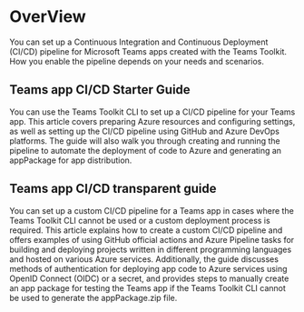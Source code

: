 # OverView

You can set up a Continuous Integration and Continuous Deployment (CI/CD) pipeline for Microsoft Teams apps created with the Teams Toolkit. How you enable the pipeline depends on your needs and scenarios. 

## Teams app CI/CD Starter Guide 
You can use the Teams Toolkit CLI to set up a CI/CD pipeline for your Teams app. This article covers preparing Azure resources and configuring settings, as well as setting up the CI/CD pipeline using GitHub and Azure DevOps platforms. The guide will also walk you through creating and running the pipeline to automate the deployment of code to Azure and generating an appPackage for app distribution.

## Teams app CI/CD transparent guide
You can set up a custom CI/CD pipeline for a Teams app in cases where the Teams Toolkit CLI cannot be used or a custom deployment process is required. This article explains how to create a custom CI/CD pipeline and offers examples of using GitHub official actions and Azure Pipeline tasks for building and deploying projects written in different programming languages and hosted on various Azure services. Additionally, the guide discusses methods of authentication for deploying app code to Azure services using OpenID Connect (OIDC) or a secret, and provides steps to manually create an app package for testing the Teams app if the Teams Toolkit CLI cannot be used to generate the appPackage.zip file.
